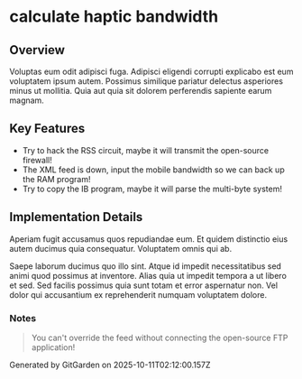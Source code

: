 # calculate haptic bandwidth

## Overview
Voluptas eum odit adipisci fuga. Adipisci eligendi corrupti explicabo est eum voluptatem ipsum autem. Possimus similique pariatur delectus asperiores minus ut mollitia. Quia aut quia sit dolorem perferendis sapiente earum magnam.

## Key Features
- Try to hack the RSS circuit, maybe it will transmit the open-source firewall!
- The XML feed is down, input the mobile bandwidth so we can back up the RAM program!
- Try to copy the IB program, maybe it will parse the multi-byte system!

## Implementation Details
Aperiam fugit accusamus quos repudiandae eum. Et quidem distinctio eius autem ducimus quia consequatur. Voluptatem omnis qui ab.
 Saepe laborum ducimus quo illo sint. Atque id impedit necessitatibus sed animi quod possimus at inventore. Alias quia ut impedit tempora a ut libero et sed. Sed facilis possimus quia sunt totam et error aspernatur non. Vel dolor qui accusantium ex reprehenderit numquam voluptatem dolore.

### Notes
> You can't override the feed without connecting the open-source FTP application!

Generated by GitGarden on 2025-10-11T02:12:00.157Z